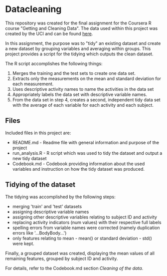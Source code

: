 # Datacleaning
This repository was created for the final assignment for the Coursera R course "Getting and Cleaning Data". The data used within this project was created by the UCI and can be found [here](http://archive.ics.uci.edu/ml/datasets/Human+Activity+Recognition+Using+Smartphones).

In this assignment, the purpose was to "tidy" an existing dataset and create a new dataset by grouping variables and averaging within groups. This project provides a script for the tidying which outputs the clean dataset.

The R script accomplishes the following things:
   1. Merges the training and the test sets to create one data set.
   2. Extracts only the measurements on the mean and standard deviation for each measurement.
   3. Uses descriptive activity names to name the activities in the data set
   4. Appropriately labels the data set with descriptive variable names.
   5. From the data set in step 4, creates a second, independent tidy data set with the average of each variable for each activity and each subject.

## Files

Included files in this project are:
- README.md - Readme file with general information and purpose of the project
- run_analysis.R - R script which was used to tidy the dataset and output a new tidy dataset
- Codebook.md - Codebook providing information about the used variables and instruction on how the tidy dataset was produced.

## Tidying of the dataset

The tidying was accomplished by the following steps:
- merging 'train' and 'test' datasets
- assigning descriptive variable names 
- assigning other descriptive variables relating to subject ID and activity
- replacing activity indicators (num values) with their respective full labels
- spelling errors from variable names were corrected (namely duplication errors like '...BodyBody...')
- only features relating to mean - mean() or standard deviation - std() were kept.

Finally, a grouped dataset was created, displaying the mean values of all remaining features, grouped by subject ID and activity.

For details, refer to the Codebook.md section *Cleaning of the data*.
